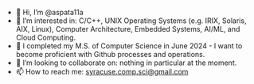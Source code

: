 - 👋 Hi, I’m @aspata11a
- 👀 I’m interested in: C/C++, UNIX Operating Systems (e.g. IRIX, Solaris, AIX, Linux), Computer Architecture, Embedded Systems, AI/ML, and Cloud Computing.
- 🌱 I completed my M.S. of Computer Science in June 2024 - I want to become proficient with Github processes and operations.
- 💞️ I’m looking to collaborate on: nothing in particular at the moment.
- 📫 How to reach me: syracuse.comp.sci@gmail.com

<!---
aspata11a/aspata11a is a ✨ special ✨ repository because its `README.md` (this file) appears on your GitHub profile.
You can click the Preview link to take a look at your changes.
--->
